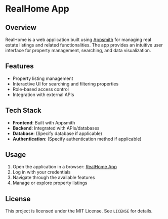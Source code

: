 # RealHome App

## Overview
RealHome is a web application built using [Appsmith](https://www.appsmith.com/) for managing real estate listings and related functionalities. The app provides an intuitive user interface for property management, searching, and data visualization.

## Features
- Property listing management
- Interactive UI for searching and filtering properties
- Role-based access control
- Integration with external APIs

## Tech Stack
- **Frontend**: Built with Appsmith
- **Backend**: Integrated with APIs/databases
- **Database**: (Specify database if applicable)
- **Authentication**: (Specify authentication method if applicable)

## Usage
1. Open the application in a browser: [RealHome App](https://app.appsmith.com/app/benkyou/realhome-67c52882f6e7196b1a2621e1?branch=master)
2. Log in with your credentials
3. Navigate through the available features
4. Manage or explore property listings

## License
This project is licensed under the MIT License. See `LICENSE` for details.

